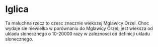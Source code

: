 # Iglica

Ta maluchna rzecz to czesc znacznie wiekszej Mglawicy Orzel. Choc wydaje sie
niewielka w porównaniu do Mglawicy Orzel, jest wieksza od ukladu slonecznego o
10-20000 razy w zaleznosci od definicji ukladu slonecznego.
